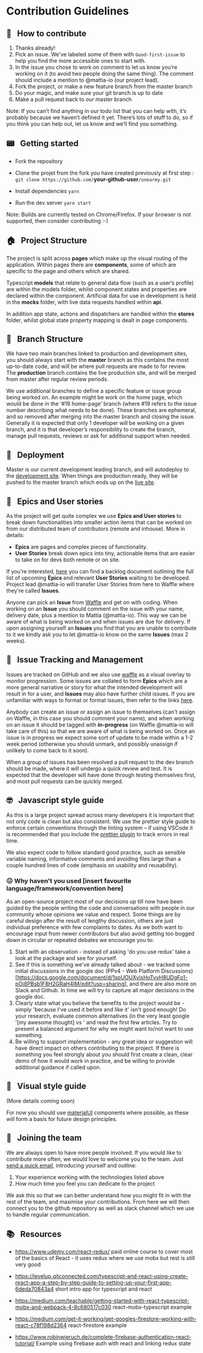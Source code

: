 # Contribution Guidelines

## 👊 &nbsp; How to contribute

1. Thanks already!
2. Pick an issue. We've labeled some of them with `Good-first-issue` to help you find the more accessible ones to start with.
3. In the issue you chose to work on comment to let us know you’re working on it (to avoid two people doing the same thing). The comment should include a mention to @mattia-io (our project lead).
4. Fork the project, or make a new feature branch from the master branch
5. Do your magic, and make sure your git branch is up to date
6. Make a pull request back to our master branch

Note: If you can’t find anything in our todo list that you can help with, it’s probably because we haven’t defined it yet. There’s lots of stuff to do, so if you think you can help out, let us know and we’ll find you something.

## 📟 &nbsp; Getting started

- Fork the repository
- Clone the projet from the fork you have created previously at first step :
  `git clone https://github.com/`**your-github-user**`/onearmy.git`

- Install dependencies
  `yarn`

- Run the dev server
  `yarn start`

Note: Builds are currently tested on Chrome/Firefox. If your browser is not
supported, then consider contributing :-)

## 🏠 &nbsp; Project Structure

The project is split across **pages** which make up the visual routing of the application. Within pages there are **components**, some of which are specific to the page and others which are shared.

Typescript **models** that relate to general data flow (such as a user’s profile) are within the models folder, whilst component states and properties are declared within the component. Artificial data for use in development is held in the **mocks** folder, with live data requests handled within **api**.

In addition app state, actions and dispatchers are handled within the **stores** folder, whilst global state property mapping is dealt in page components.

## 🌳 &nbsp; Branch Structure

We have two main branches linked to production and development sites, you should always start with the **master** branch as this contains the most up-to-date code, and will be where pull requests are made to for review. The **production** branch contains the live production site, and will be merged from master after regular review periods.

We use additional branches to define a specific feature or issue group being worked on. An example might be work on the home page, which would be done in the ‘#19 home-page’ branch (where #19 refers to the issue number describing what needs to be done). These branches are ephemeral, and so removed after merging into the master branch and closing the issue. Generally it is expected that only 1 developer will be working on a given branch, and it is that developer’s responsibility to create the branch, manage pull requests, reviews or ask for additional support when needed.

## 🚀 &nbsp; Deployment

Master is our current development leading branch, and will autodeploy to the
[development site](https://dev.onearmy.world/). When things are production
ready, they will be pushed to the master branch which ends up on the [live
site](https://onearmy.world/).

## 💌 &nbsp; Epics and User stories

As the project will get quite complex we use **Epics and User stories** to break down functionalities into smaller action items that can be worked on from our distributed team of contributors (remote and inhouse).
More in details:

- **Epics** are pages and complex pieces of functionality.
- **User Stories** break down epics into tiny, actionable items that are easier to take on for devs both remote or on site.

If you’re interested, [here](https://docs.google.com/spreadsheets/d/1pkLRKCbQiJOtQwWEhVNgSTvDWf5SnVAz10vMo4k-LNg/edit#gid=0) you can find a backlog document outlining the full list of upcoming **Epics** and relevant **User Stories** waiting to be developed. Project lead @mattia-io will transfer User Stories from here to Waffle where they're called **Issues**.

Anyone can pick an **Issue** from [Waffle](https://waffle.io/OneArmyWorld/onearmy) and get on with coding. When working on an **Issue** you should comment on the issue with your name, delivery date, plus a mention to Mattia (@mattia-io). This way we can be aware of what is being worked on and when issues are due for delivery. If upon assigning yourself an **Issues** you find that you are unable to contribute to it we kindly ask you to let @mattia-io know on the same **Issues** (max 2 weeks).

## 🐛 &nbsp; Issue Tracking and Management

Issues are tracked on GitHub and we also use [waffle](https://waffle.io) as a visual overlay to monitor progression. Some issues are collated to form **Epics** which are a more general narrative or story for what the intended development will result in for a user, and **Issues** may also have further child issues. If you are unfamiliar with ways to format or format issues, then refer to the links [here](https://github.com/OneArmyWorld/onearmy/issues/2).

Anybody can create an issue or assign an issue to themselves (can't assign on Waffle, in this case you should comment your name), and when working on an issue it should be tagged with **in-progress** (on Waffle @mattia-io will take care of this) so that we are aware of what is being worked on. Once an issue is in progress we expect some sort of update to be made within a 1-2 week period (otherwise you should unmark, and possibly unassign if unlikely to come back to it soon).

When a group of issues has been resolved a pull request to the dev branch should be made, where it will undergo a quick review and test. It is expected that the developer will have done through testing themselves first, and most pull requests can be quickly merged.

## 🤓 &nbsp; Javascript style guide

As this is a large project spread across many developers it is important that not only code is clean but also consistent. We use the prettier style guide to enforce certain conventions through the linting system – if using VSCode it is recommended that you include the [prettier plugin](https://marketplace.visualstudio.com/items?itemName=esbenp.prettier-vscode) to track errors in real time.

We also expect code to follow standard good practice, such as sensible variable naming, informative comments and avoiding files large than a couple hundred lines of code (emphasis on usability and reusability).

### 😖 Why haven't you used [insert favourite language/framework/convention here]
As an open-source project most of our decisions up till now have been guided by the people writing the code and conversations with people in our community whose opinions we value and respect. Some things are by careful design after the result of lengthy discussion, others are just individual preference with few complaints to dates. As we both want to encourage input from newer contributors but also avoid getting too bogged down in circular or repeated debates we encourage you to:

1. Start with an observation - instead of asking 'do you use redux' take a look at the package and see for yourself. 
2. See if this is something we've already talked about - we tracked some initial discussions in the google doc (PPv4 - Web Platform Discussions)[https://docs.google.com/document/d/1spUOUXvisHoTvvH8UDgFo1-pOi8PBsb1F8H2GRaH4IM/edit?usp=sharing], and there are also more on Slack and Github. In time we will try to capture all major decisions in the google doc.
3. Clearly state what you believe the benefits to the project would be - simply 'because I've used it before and like it' isn't good enough! Do your research, evaluate common alternatives (in the very least google '[my awesome thought] vs ' and read the first few articles. Try to present a balanced argument for why we might want to/not want to use something.
4. Be willing to support implementation - any great idea or suggestion will have direct impact on others contributing to the project. If there is something you feel strongly about you should first create a clean, clear demo of how it would work in practice, and be willing to provide additional guidance if called upon.

## 💅 &nbsp; Visual style guide

(More details coming soon)

For now you should use [materialUI](https://material-ui.com/) components where possible, as these will form a basis for future design principles.

## 🤝 &nbsp; Joining the team

We are always open to have more people involved. If you would like to contribute more often, we would love to welcome you to the team. Just [send a quick email](mailto:hello@preciousplastic.com?subject=Developers%20Call%20To%20Arms), introducing yourself and outline:

1. Your experience working with the technologies listed above
2. How much time you feel you can dedicate to the project

We ask this so that we can better understand how you might fit in with the rest of the team, and maximise your contributions. From here we will then connect you to the github repository as well as slack channel which we use to handle regular communication.

## 📚 &nbsp; Resources

- https://www.udemy.com/react-redux/
  paid online course to cover most of the basics of React - it uses redux where we use mobx but rest is still very good

* https://levelup.gitconnected.com/typescript-and-react-using-create-react-app-a-step-by-step-guide-to-setting-up-your-first-app-6deda70843a4
  short intro app for typescript and react

* https://medium.com/teachable/getting-started-with-react-typescript-mobx-and-webpack-4-8c680517c030
  react-mobx-typescript example

* https://medium.com/get-it-working/get-googles-firestore-working-with-react-c78f198d2364 react-firestore example

- https://www.robinwieruch.de/complete-firebase-authentication-react-tutorial/
  Example using firebase auth with react and linking redux state

